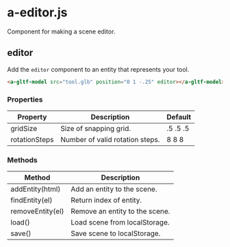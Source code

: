 # a-editor.js

Component for making a scene editor.

## editor

Add the `editor` component to an entity that represents your tool.

```html
<a-gltf-model src="tool.glb" position="0 1 -.25" editor></a-gltf-model>
```

### Properties

| Property      | Description                     | Default  |
| ------------- | ------------------------------- | -------- |
| gridSize      | Size of snapping grid.          | .5 .5 .5 |
| rotationSteps | Number of valid rotation steps. | 8 8 8    |

### Methods

| Method           | Description                      |
| ---------------- | -------------------------------- |
| addEntity(html)  | Add an entity to the scene.      |
| findEntity(el)   | Return index of entity.          |
| removeEntity(el) | Remove an entity to the scene.   |
| load()           | Load scene from localStorage.    |
| save()           | Save scene to localStorage.      |
